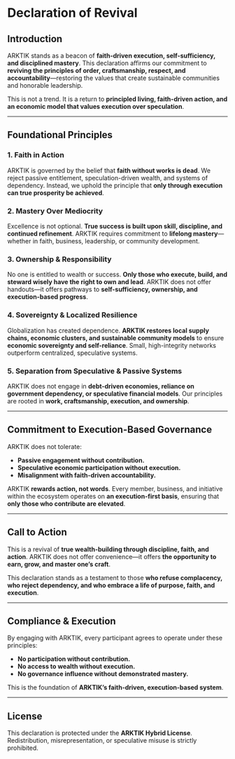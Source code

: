 # Declaration of Revival

## Introduction

ARKTIK stands as a beacon of **faith-driven execution, self-sufficiency, and disciplined mastery**. This declaration affirms our commitment to **reviving the principles of order, craftsmanship, respect, and accountability**—restoring the values that create sustainable communities and honorable leadership.

This is not a trend. It is a return to **principled living, faith-driven action, and an economic model that values execution over speculation**.

---

## Foundational Principles

### 1. **Faith in Action**
ARKTIK is governed by the belief that **faith without works is dead**. We reject passive entitlement, speculation-driven wealth, and systems of dependency. Instead, we uphold the principle that **only through execution can true prosperity be achieved**.

### 2. **Mastery Over Mediocrity**
Excellence is not optional. **True success is built upon skill, discipline, and continued refinement**. ARKTIK requires commitment to **lifelong mastery**—whether in faith, business, leadership, or community development.

### 3. **Ownership & Responsibility**
No one is entitled to wealth or success. **Only those who execute, build, and steward wisely have the right to own and lead**. ARKTIK does not offer handouts—it offers pathways to **self-sufficiency, ownership, and execution-based progress**.

### 4. **Sovereignty & Localized Resilience**
Globalization has created dependence. **ARKTIK restores local supply chains, economic clusters, and sustainable community models** to ensure **economic sovereignty and self-reliance**. Small, high-integrity networks outperform centralized, speculative systems.

### 5. **Separation from Speculative & Passive Systems**
ARKTIK does not engage in **debt-driven economies, reliance on government dependency, or speculative financial models**. Our principles are rooted in **work, craftsmanship, execution, and ownership**.

---

## Commitment to Execution-Based Governance

ARKTIK does not tolerate:
- **Passive engagement without contribution.**
- **Speculative economic participation without execution.**
- **Misalignment with faith-driven accountability.**

ARKTIK **rewards action, not words**. Every member, business, and initiative within the ecosystem operates on **an execution-first basis**, ensuring that **only those who contribute are elevated**.

---

## Call to Action

This is a revival of **true wealth-building through discipline, faith, and action**. ARKTIK does not offer convenience—it offers **the opportunity to earn, grow, and master one’s craft**. 

This declaration stands as a testament to those **who refuse complacency, who reject dependency, and who embrace a life of purpose, faith, and execution**.

---

## Compliance & Execution

By engaging with ARKTIK, every participant agrees to operate under these principles:
- **No participation without contribution.**
- **No access to wealth without execution.**
- **No governance influence without demonstrated mastery.**

This is the foundation of **ARKTIK’s faith-driven, execution-based system**.

---

## License

This declaration is protected under the **ARKTIK Hybrid License**. Redistribution, misrepresentation, or speculative misuse is strictly prohibited.
